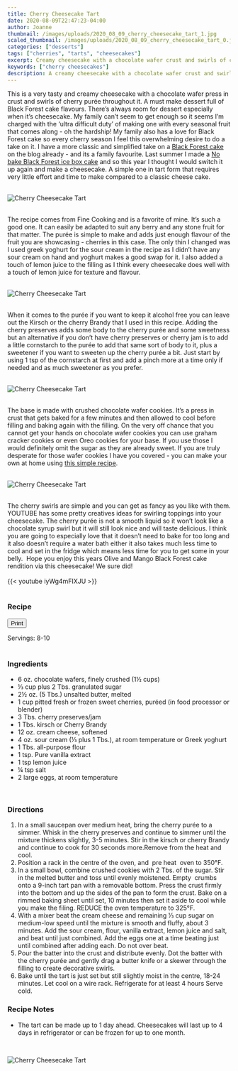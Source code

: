 ```yaml
---
title: Cherry Cheesecake Tart
date: 2020-08-09T22:47:23-04:00
author: Joanne
thumbnail: /images/uploads/2020_08_09_cherry_cheesecake_tart_1.jpg
scaled_thumbnail: /images/uploads/2020_08_09_cherry_cheesecake_tart_0.jpg
categories: ["desserts"]
tags: ["cherries", "tarts", "cheesecakes"]
excerpt: Creamy cheesecake with a chocolate wafer crust and swirls of cherry purée 
keywords: ["cherry cheesecakes"]
description: A creamy cheesecake with a chocolate wafer crust and swirls of cherry purée 
---
```

<span class="blog-text">

This is a very tasty and creamy cheesecake with a chocolate wafer press in crust and swirls of cherry purée throughout it. A must make dessert full of Black Forest cake flavours. There’s always room for dessert especially when it’s cheesecake. My family can’t seem to get enough so it seems I’m charged with the ‘ultra difficult duty’ of making one with every seasonal fruit that comes along - oh the hardship! My family also has a love for Black Forest cake so every cherry season I feel this overwhelming desire to do a take on it. I have a more classic and simplified take on a [Black Forest cake](https://www.oliveandmango.com/black-forest-cake/) on the blog already - and its a family favourite. Last summer I made a [No bake Black Forest ice box cake](https://www.oliveandmango.com/no-bake-black-forest-icebox-cake/) and so this year I thought I would switch it up again and make a cheesecake. A simple one in tart form that requires very little effort and time to make compared to a classic cheese cake. 
</br>
</br>

![Cherry Cheesecake Tart](/images/uploads/2020_08_09_cherry_cheesecake_tart_2.jpg)
</br>
</br>

The recipe comes from Fine Cooking and is a favorite of mine. It’s such a good one. It can easily be adapted to suit any berry and any stone fruit for that matter. The purée is simple to make and adds just enough flavour of the fruit you are showcasing - cherries in this case. The only thin I changed was I used greek yoghurt for the sour cream in the recipe as I didn’t have any sour cream on hand and yoghurt makes a good swap for it. I also added a touch of lemon juice to the filling as I think every cheesecake does well with a touch of lemon juice for texture and flavour. 
</br>
</br>

![Cherry Cheesecake Tart](/images/uploads/2020_08_09_cherry_cheesecake_tart_3.jpg)
</br>
</br>

When it comes to the purée if you want to keep it alcohol free you can leave out the Kirsch or the cherry Brandy that I used in this recipe. Adding the cherry preserves adds some body to the cherry purée and some sweetness but an alternative if you don’t have cherry preserves or cherry jam is to add a little cornstarch to the purée to add that same sort of body to it, plus a sweetener if you want to sweeten up the cherry purée a bit. Just start by using 1 tsp of the cornstarch at first and add a pinch more at a time only if needed and as much sweetener as you prefer. 
</br>
</br>

![Cherry Cheesecake Tart](/images/uploads/2020_08_09_cherry_cheesecake_tart_4.jpg)
</br>
</br>

The base is made with crushed chocolate wafer cookies. It’s a press in crust that gets baked for a few minutes and then allowed to cool before filling and baking again with the filling. On the very off chance that you cannot get your hands on chocolate wafer cookies you can use graham cracker cookies or even Oreo cookies for your base. If you use those I would definitely omit the sugar as they are already sweet. If you are truly desperate for those wafer cookies I have you covered - you can make your own at home using [this simple recipe](https://www.oliveandmango.com/chocolate-banoffee-pie/). 
</br>
</br>

![Cherry Cheesecake Tart](/images/uploads/2020_08_09_cherry_cheesecake_tart_5.jpg)
</br>
</br>

The cherry swirls are simple and you can get as fancy as you like with them. YOUTUBE has some pretty creatives ideas for swirling toppings into your cheesecake. The cherry purée is not a smooth liquid so it won’t look like a chocolate syrup swirl but it will still look nice and will taste delicious. I think you are going to especially love that it doesn’t need to bake for too long and it also doesn’t require a water bath either it also takes much less time to cool and set in the fridge which means less time for you to get some in your belly.  Hope you enjoy this years Olive and Mango Black Forest cake rendition via this cheesecake! We sure did! 
</br>
</br>
{{< youtube iyWg4mFIXJU >}}
</br>
</br>
</span>

### Recipe
<div print_button><form>
<input type="button" value="Print" class="btn__print" onClick="window.print()">
</form></div>

<div>Servings: <span itemprop="recipeYield">8-10</div>
</br>

### Ingredients

* <span itemprop="recipeIngredient">6 oz. chocolate wafers, finely crushed (1&frac12; cups) </span>
* <span itemprop="recipeIngredient">&frac13; cup plus 2 Tbs. granulated sugar</span>
* <span itemprop="recipeIngredient">2&frac12; oz. (5 Tbs.) unsalted butter, melted</span>
* <span itemprop="recipeIngredient">1 cup pitted fresh or frozen sweet cherries, puréed (in food processor or blender)</span>
* <span itemprop="recipeIngredient">3 Tbs. cherry preserves/jam</span>
* <span itemprop="recipeIngredient">1 Tbs. kirsch or Cherry Brandy </span>
* <span itemprop="recipeIngredient">12 oz. cream cheese, softened</span>
* <span itemprop="recipeIngredient">4 oz. sour cream (&frac13; plus 1 Tbs.), at room temperature or Greek yoghurt </span>
* <span itemprop="recipeIngredient">1 Tbs. all-purpose flour</span>
* <span itemprop="recipeIngredient">1 tsp. Pure vanilla extract</span>
* <span itemprop="recipeIngredient">1 tsp lemon juice </span>
* <span itemprop="recipeIngredient">&frac14; tsp salt</span>
* <span itemprop="recipeIngredient">2 large eggs, at room temperature</span>
</br>

### Directions

1. In a small saucepan over medium heat, bring the cherry purée to a simmer. Whisk in the cherry preserves and continue to simmer until the mixture thickens slightly, 3-5 minutes. Stir in the kirsch or cherry Brandy and continue to cook for 30 seconds more.Remove from the heat and cool.
2. Position a rack in the centre of the oven, and  pre heat  oven to 350°F.
3. In a small bowl, combine crushed cookies with 2 Tbs. of the sugar. Stir in the melted butter and toss until evenly moistened. Empty  crumbs onto a 9-inch tart pan with a removable bottom. Press the crust firmly into the bottom and up the sides of the pan to form the crust. Bake on a rimmed baking sheet until set, 10 minutes then set it aside to cool while you make the filing. REDUCE the oven temperature to 325°F.
4. With a mixer beat the cream cheese and remaining &frac13; cup sugar on medium-low speed until the mixture is smooth and fluffy, about 3 minutes. Add the sour cream, flour, vanilla extract, lemon juice and salt, and beat until just combined. Add the eggs one at a time beating just until combined after adding each. Do not over beat. 
5. Pour the batter into the crust and distribute evenly. Dot the batter with the cherry purée and gently drag a butter knife or a skewer through the filling to create decorative swirls.
6. Bake until the tart is just set but still slightly moist in the centre, 18-24 minutes. Let cool on a wire rack. Refrigerate for at least 4 hours Serve cold. 

### Recipe Notes
* The tart can be made up to 1 day ahead. Cheesecakes will last up to 4 days in refrigerator or can be frozen for up to one month.

</br>

![Cherry Cheesecake Tart](/images/uploads/2020_08_09_cherry_cheesecake_tart_6.jpg)